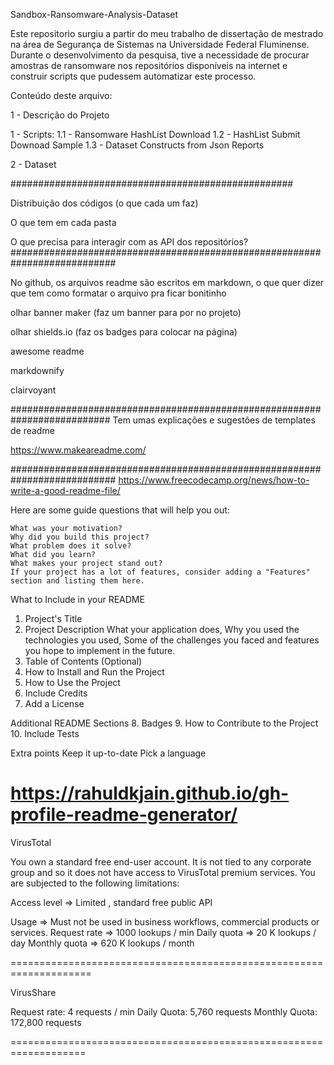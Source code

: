 Sandbox-Ransomware-Analysis-Dataset

Este repositorio surgiu a partir do meu trabalho de dissertação de mestrado na área de Segurança de Sistemas na Universidade Federal Fluminense.
Durante o desenvolvimento da pesquisa, tive a necessidade de procurar amostras de ransomware nos repositórios disponíveis na internet e construir scripts que pudessem automatizar este processo.

Conteúdo deste arquivo:

1 - Descrição do Projeto

1 - Scripts:
    1.1 - Ransomware HashList Download
    1.2 - HashList Submit Downoad Sample
    1.3 -   Dataset Constructs from Json Reports

2 - Dataset

###################################################

Distribuição dos códigos (o que cada um faz)

O que tem em cada pasta

O que precisa para interagir com as API dos repositórios?
###########################################################################

No github, os arquivos readme são escritos em markdown, o que quer dizer que tem como
formatar o arquivo pra ficar bonitinho

olhar banner maker (faz um banner para por no projeto)

olhar shields.io (faz os badges para colocar na página)

awesome readme

markdownify

clairvoyant

##########################################################################
Tem umas explicações e sugestões de templates de readme

https://www.makeareadme.com/

###########################################################################
https://www.freecodecamp.org/news/how-to-write-a-good-readme-file/

Here are some guide questions that will help you out:

    What was your motivation?
    Why did you build this project?
    What problem does it solve?
    What did you learn?
    What makes your project stand out?
    If your project has a lot of features, consider adding a "Features" section and listing them here.

What to Include in your README
1. Project's Title
2. Project Description
    What your application does,
    Why you used the technologies you used,
    Some of the challenges you faced and features you hope to implement in the future.
3. Table of Contents (Optional)
4. How to Install and Run the Project
5. How to Use the Project
6. Include Credits
7. Add a License

Additional README Sections
8. Badges
9. How to Contribute to the Project
10. Include Tests

Extra points
    Keep it up-to-date
    Pick a language

https://rahuldkjain.github.io/gh-profile-readme-generator/
==================================================================

VirusTotal

You own a standard free end-user account. It is not tied to any corporate group and so it does not have access to VirusTotal premium services. 
You are subjected to the following limitations:

Access level => Limited , standard free public API

Usage => Must not be used in business workflows, commercial products or services.
Request rate => 1000 lookups / min
Daily quota => 20 K lookups / day
Monthly quota => 620 K lookups / month 


====================================================================

VirusShare

Request rate: 4 requests / min
Daily Quota: 5,760 requests
Monthly Quota: 172,800 requests

===================================================================
